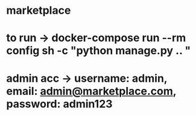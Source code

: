 # marketplace

# to run -> docker-compose run --rm config sh -c "python manage.py .. "

# admin acc -> username: admin, email: admin@marketplace.com, password: admin123

